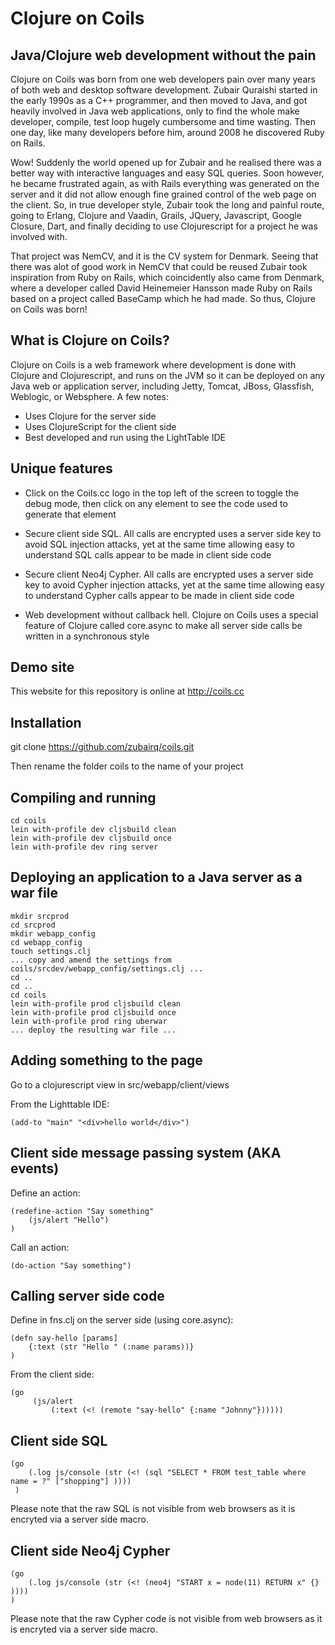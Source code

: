 Clojure on Coils
================
Java/Clojure web development without the pain
---------------------------------------------

Clojure on Coils was born from one web developers pain over many years of both web and desktop software development. Zubair Quraishi started in the early 1990s as a C++ programmer, and then moved to Java, and got heavily involved in Java web applications, only to find the whole make developer, compile, test loop hugely cumbersome and time wasting. Then one day, like many developers before him, around 2008 he discovered Ruby on Rails.

Wow! Suddenly the world opened up for Zubair and he realised there was a better way with interactive languages and easy SQL queries. Soon however, he became frustrated again, as with Rails everything was generated on the server and it did not allow enough fine grained control of the web page on the client. So, in true developer style, Zubair took the long and painful route, going to Erlang, Clojure and Vaadin, Grails, JQuery, Javascript, Google Closure, Dart, and finally deciding to use Clojurescript for a project he was involved with.

That project was NemCV, and it is the CV system for Denmark. Seeing that there was alot of good work in NemCV that could be reused Zubair took inspiration from Ruby on Rails, which coincidently also came from Denmark, where a developer called David Heinemeier Hansson made Ruby on Rails based on a project called BaseCamp which he had made. So thus, Clojure on Coils was born!






What is Clojure on Coils?
-------------------------

Clojure on Coils is a web framework where development is done with Clojure and Clojurescript, and runs on the JVM so it can be deployed on any Java web or application server, including Jetty, Tomcat, JBoss, Glassfish, Weblogic, or Websphere. A few notes:

- Uses Clojure for the server side
- Uses ClojureScript for the client side
- Best developed and run using the LightTable IDE





Unique features
---------------

- Click on the Coils.cc logo in the top left of the screen to toggle the debug mode, then click on any element to see the code used to generate that element

- Secure client side SQL. All calls are encrypted uses a server side key to avoid SQL injection attacks, yet at the same time allowing easy to understand SQL calls appear to be made in client side code

- Secure client Neo4j Cypher. All calls are encrypted uses a server side key to avoid Cypher injection attacks, yet at the same time allowing easy to understand Cypher calls appear to be made in client side code

- Web development without callback hell. Clojure on Coils uses a special feature of Clojure  called core.async to make all server side calls be written in a synchronous style




Demo site
---------
This website for this repository is online at http://coils.cc






Installation
------------

git clone https://github.com/zubairq/coils.git

Then rename the folder coils to the name of your project




Compiling and running
---------------------

    cd coils
    lein with-profile dev cljsbuild clean
    lein with-profile dev cljsbuild once
    lein with-profile dev ring server




Deploying an application to a Java server as a war file
-------------------------------------------------------

    mkdir srcprod
    cd srcprod
    mkdir webapp_config
    cd webapp_config
    touch settings.clj
    ... copy and amend the settings from coils/srcdev/webapp_config/settings.clj ...
    cd ..
    cd ..
    cd coils
    lein with-profile prod cljsbuild clean
    lein with-profile prod cljsbuild once
    lein with-profile prod ring uberwar
    ... deploy the resulting war file ...


Adding something to the page
----------------------------

Go to a clojurescript view in src/webapp/client/views

From the Lighttable IDE:

    (add-to "main" "<div>hello world</div>")




Client side message passing system (AKA events)
-----------------------------------------------

Define an action:

    (redefine-action "Say something"
        (js/alert "Hello")
    )


Call an action:

    (do-action "Say something")



Calling server side code
------------------------

Define in fns.clj on the server side (using core.async):

    (defn say-hello [params]
        {:text (str "Hello " (:name params))}
    )



From the client side:

    (go
         (js/alert
             (:text (<! (remote "say-hello" {:name "Johnny"})))))





Client side SQL
---------------

    (go
        (.log js/console (str (<! (sql "SELECT * FROM test_table where name = ?" ["shopping"] ))))
     )


 Please note that the raw SQL is not visible from web browsers as it is encryted via a server side macro.



Client side Neo4j Cypher
------------------------

    (go
        (.log js/console (str (<! (neo4j "START x = node(11) RETURN x" {} ))))
    )

 Please note that the raw Cypher code is not visible from web browsers as it is encryted via a server side macro.
